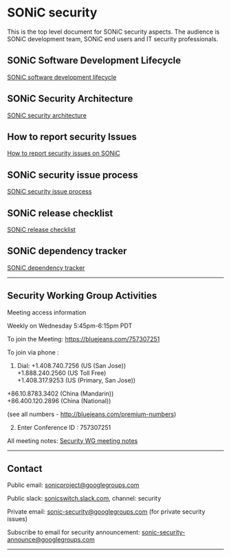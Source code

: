 # SONiC security
This is the top level document for SONiC security aspects. The audience is SONiC development team, SONiC end users and IT security professionals.

## SONiC Software Development Lifecycle
[SONiC software development lifecycle](https://github.com/zhenggen-xu/sonic-security/blob/master/sonic-software-development-lifecycle.md)

## SONiC Security Architecture
[SONiC security architecture](https://github.com/zhenggen-xu/sonic-security/blob/master/sonic-security-architecture.md)

## How to report security Issues
[How to report security issues on SONiC](https://github.com/zhenggen-xu/sonic-security/blob/master/sonic-report-security-issues.md)

## SONiC security issue process
[SONiC security issue process](https://github.com/zhenggen-xu/sonic-security/blob/master/sonic-security-issue-process.md)

## SONiC release checklist
[SONiC release checklist](https://github.com/zhenggen-xu/sonic-security/blob/master/sonic-release-checklist.md)

## SONiC dependency tracker
[SONiC dependency tracker](https://github.com/zhenggen-xu/sonic-security/blob/master/sonic-dependency-track.md)

***
## Security Working Group Activities

Meeting access information 

Weekly on Wednesday 5:45pm-6:15pm PDT 

To join the Meeting:
https://bluejeans.com/757307251

To join via phone :  
1)  Dial:
  +1.408.740.7256 (US (San Jose))  
  +1.888.240.2560 (US Toll Free)  
  +1.408.317.9253 (US (Primary, San Jose))   

  +86.10.8783.3402 (China (Mandarin))  
  +86.400.120.2896 (China (National)) 
 
  (see all numbers - http://bluejeans.com/premium-numbers)   

2)  Enter Conference ID : 757307251


All meeting notes: 
[Security WG meeting notes](https://docs.google.com/document/d/1VvbFkXovfwTQiG8WCzN8bZb5_4mOlWQymC8NeHZ0q5Q/edit?usp=sharing)

***
## Contact
Public email: sonicproject@googlegroups.com

Public slack: [sonicswitch.slack.com](sonicswitch.slack.com), channel: security

Private email: [sonic-security@googlegroups.com](sonic-security@googlegroups.com)
(for private security issues)
 
Subscribe to email for security announcement: [sonic-security-announce@googlegroups.com](https://groups.google.com/forum/#!forum/sonic-security-announce)
***
